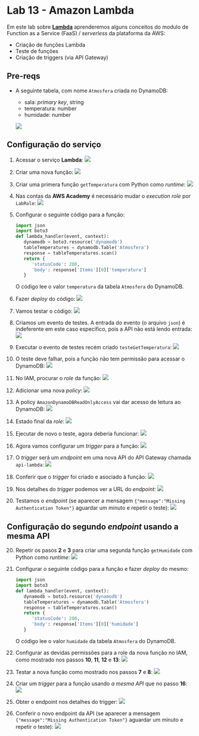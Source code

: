 # Lab 13 - Amazon Lambda

Em este lab sobre [**Lambda**](https://aws.amazon.com/pt/lambda/) aprenderemos alguns conceitos do modulo de Function as a Service (FaaS) / *serverless* da plataforma da AWS:
 - Criação de funções Lambda
 - Teste de funções 
 - Criação de triggers (via API Gateway)
 
## Pre-reqs

- A seguinte tabela, com nome `Atmosfera` criada no DynamoDB:
    * sala: *primary key*, string
    * temperatura: number
    * humidade: number
    
    ![](https://raw.githubusercontent.com/josecastillolema/fiap/master/shift/multicloud/img/lambda0.png)

## Configuração do serviço

1. Acessar o serviço **Lambda**:
    ![](https://raw.githubusercontent.com/josecastillolema/fiap/master/shift/multicloud/img/lambda1.png)

2. Criar uma nova função:
    ![](https://raw.githubusercontent.com/josecastillolema/fiap/master/shift/multicloud/img/lambda2.png)
   
3. Criar uma primera função `getTemperatura` com Python como *runtime*:
    ![](https://raw.githubusercontent.com/josecastillolema/fiap/master/shift/multicloud/img/lambda3.png)

4. Nas contas da **AWS Academy** é necessário mudar o *execution role* por `LabRole`:
    ![](https://raw.githubusercontent.com/josecastillolema/fiap/master/shift/multicloud/img/lambda3_2.png)

5. Configurar o seguinte código para a função:
    ```python
    import json
    import boto3
    def lambda_handler(event, context):
       dynamodb = boto3.resource('dynamodb')
       tableTemperatures = dynamodb.Table('Atmosfera')
       response = tableTemperatures.scan()
       return {
          'statusCode': 200,
          'body': response['Items'][0]['temperatura']
       }
    ```
    O código lee o valor `temperatura` da tabela `Atmosfera` do DynamoDB.
    
    
6. Fazer *deploy* do código:
    ![](https://raw.githubusercontent.com/josecastillolema/fiap/master/shift/multicloud/img/lambda4.png)

7. Vamos testar o código:
    ![](https://raw.githubusercontent.com/josecastillolema/fiap/master/shift/multicloud/img/lambda5.png)

8. Criamos um evento de testes. A entrada do evento (o arquivo `json`) é indeferente em este caso específico, pois a API não está lendo entrada:
    ![](https://raw.githubusercontent.com/josecastillolema/fiap/master/shift/multicloud/img/lambda6.png)

9. Executar o evento de testes recém criado `testeGetTemperatura`:
    ![](https://raw.githubusercontent.com/josecastillolema/fiap/master/shift/multicloud/img/lambda7.png)

9. O teste deve falhar, pois a função não tem permissão para acessar o DynamoDB:
    ![](https://raw.githubusercontent.com/josecastillolema/fiap/master/shift/multicloud/img/lambda8.png)

10. No IAM, procurar o *role* da função:
    ![](https://raw.githubusercontent.com/josecastillolema/fiap/master/shift/multicloud/img/lambda9.png)

11. Adicionar uma nova *policy*: 
    ![](https://raw.githubusercontent.com/josecastillolema/fiap/master/shift/multicloud/img/lambda10.png)

12. A policy `AmazonDynamoDBReadOnlyAccess` vai dar acesso de leitura ao DynamoDB:
    ![](https://raw.githubusercontent.com/josecastillolema/fiap/master/shift/multicloud/img/lambda11.png)

13. Estado final da *role*:
    ![](https://raw.githubusercontent.com/josecastillolema/fiap/master/shift/multicloud/img/lambda12.png)

14. Ejecutar de novo o teste, agora deberia funcionar:
    ![](https://raw.githubusercontent.com/josecastillolema/fiap/master/shift/multicloud/img/lambda13.png)

15. Agora vamos configurar um *trigger* para a função:
    ![](https://raw.githubusercontent.com/josecastillolema/fiap/master/shift/multicloud/img/lambda14.png)

16. O *trigger* será um *endpoint* em uma nova API do API Gateway chamada `api-lambda`:
    ![](https://raw.githubusercontent.com/josecastillolema/fiap/master/shift/multicloud/img/lambda15.png)

17. Conferir que o *trigger* foi criado e asociado à função:
    ![](https://raw.githubusercontent.com/josecastillolema/fiap/master/shift/multicloud/img/lambda16.png)

18. Nos detalhes do *trigger* podemos ver a URL do *endpoint*:
    ![](https://raw.githubusercontent.com/josecastillolema/fiap/master/shift/multicloud/img/lambda17.png)

19. Testamos o *endpoint* (se aparecer a mensagem `{"message":"Missing Authentication Token"}` aguardar um minuto e repetir o teste):
    ![](https://raw.githubusercontent.com/josecastillolema/fiap/master/shift/multicloud/img/lambda18.png)

## Configuração do segundo *endpoint* usando a mesma API

20. Repetir os pasos **2** e **3** para criar uma segunda função `getHumidade` com Python como *runtime*:
    ![](https://raw.githubusercontent.com/josecastillolema/fiap/master/shift/multicloud/img/lambda19.png)
 
21. Configurar o seguinte código para a função e fazer *deploy* do mesmo:
    ```python
    import json
    import boto3
    def lambda_handler(event, context):
       dynamodb = boto3.resource('dynamodb')
       tableTemperatures = dynamodb.Table('Atmosfera')
       response = tableTemperatures.scan()
       return {
          'statusCode': 200,
          'body': response['Items'][0]['humidade']
       }
    ```

    O código lee o valor `humidade` da tabela `Atmosfera` do DynamoDB.

22. Configurar as devidas permissões para a role da nova função no IAM, como mostrado nos passos **10**, **11**, **12** e **13**:
    ![](https://raw.githubusercontent.com/josecastillolema/fiap/master/shift/multicloud/img/lambda20.png)

23. Testar a nova função como mostrado nos passos **7** e **8**:
    ![](https://raw.githubusercontent.com/josecastillolema/fiap/master/shift/multicloud/img/lambda21.png)

23. Criar um *trigger* para a função usando *a mesma API* que no passo **16**:
    ![](https://raw.githubusercontent.com/josecastillolema/fiap/master/shift/multicloud/img/lambda22.png)
    
24. Obter o endpoint nos detalhes do trigger:
    ![](https://raw.githubusercontent.com/josecastillolema/fiap/master/shift/multicloud/img/lambda23.png)

25. Conferir o novo endpoint da API (se aparecer a mensagem `{"message":"Missing Authentication Token"}` aguardar um minuto e repetir o teste):
    ![](https://raw.githubusercontent.com/josecastillolema/fiap/master/shift/multicloud/img/lambda24.png)
